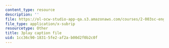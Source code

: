 ```yaml
---
content_type: resource
description: ''
file: https://ol-ocw-studio-app-qa.s3.amazonaws.com/courses/2-003sc-engineering-dynamics-fall-2011/1cc36c9018315fe2af2ab00d2f0b2c0f_qrbCpv3Sv34.vtt
file_type: application/x-subrip
resourcetype: Other
title: 3play caption file
uid: 1cc36c90-1831-5fe2-af2a-b00d2f0b2c0f
---
```

